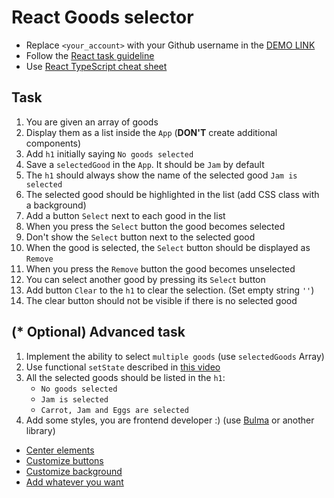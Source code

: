 # React Goods selector
- Replace `<your_account>` with your Github username in the [DEMO LINK](https://enrikadej.github.io/react_goods-selector/)
- Follow the [React task guideline](https://github.com/mate-academy/react_task-guideline#react-tasks-guideline)
- Use [React TypeScript cheat sheet](https://mate-academy.github.io/fe-program/js/extra/react-typescript)

## Task
1. You are given an array of goods
2. Display them as a list inside the `App` (**DON'T** create additional components)
3. Add `h1` initially saying `No goods selected`
4. Save a `selectedGood` in the `App`. It should be `Jam` by default
5. The `h1` should always show the name of the selected good `Jam is selected`
6. The selected good should be highlighted in the list (add CSS class with a background)
7. Add a button `Select` next to each good in the list
8. When you press the `Select` button the good becomes selected
9. Don't show the `Select` button next to the selected good
10. When the good is selected, the `Select` button should be displayed as `Remove`
11. When you press the `Remove` button the good becomes unselected
12. You can select another good by pressing its `Select` button
13. Add button `Clear` to the `h1` to clear the selection. (Set empty string `''`)
14. The clear button should not be visible if there is no selected good

## (* Optional) Advanced task
1. Implement the ability to select `multiple goods` (use `selectedGoods` Array)
2. Use functional `setState` described in [this video](https://youtu.be/zMe2Qq-ThpM)
3. All the selected goods should be listed in the `h1`:
    - `No goods selected`
    - `Jam is selected`
    - `Carrot, Jam and Eggs are selected`
4. Add some styles, you are frontend developer :) (use [Bulma](https://bulma.io) or another library)
 - [Center elements](https://bulma.io/documentation/layout/level/)
 - [Customize buttons](https://bulma.io/documentation/elements/button/)
 - [Customize background](https://bulma.io/documentation/overview/colors/)
 - [Add whatever you want](https://bulma.io/documentation/)


